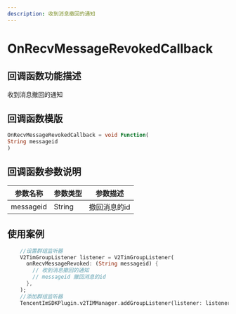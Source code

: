 ```yaml
---
description: 收到消息撤回的通知
---
```


# OnRecvMessageRevokedCallback

## 回调函数功能描述

收到消息撤回的通知

## 回调函数模版

```dart
OnRecvMessageRevokedCallback = void Function(
String messageid
)
```

## 回调函数参数说明

| 参数名称      | 参数类型   | 参数描述    |
| --------- | ------ | ------- |
| messageid | String | 撤回消息的id |

## 使用案例

```dart
    //设置群组监听器
    V2TimGroupListener listener = V2TimGroupListener(
      onRecvMessageRevoked: (String messageid) {
        // 收到消息撤回的通知
        // messageid 撤回消息的id
      },
    );
    //添加群组监听器
    TencentImSDKPlugin.v2TIMManager.addGroupListener(listener: listener);
```

